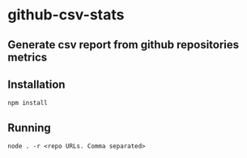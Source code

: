 # github-csv-stats
## Generate csv report from github repositories metrics

## Installation 

`npm install`

## Running

`node . -r <repo URLs. Comma separated>`

